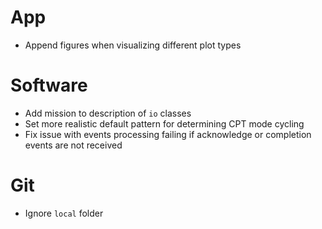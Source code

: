 # App

- Append figures when visualizing different plot types

# Software

- Add mission to description of `io` classes
- Set more realistic default pattern for determining CPT mode cycling
- Fix issue with events processing failing if acknowledge or completion events are not received

# Git

- Ignore `local` folder
